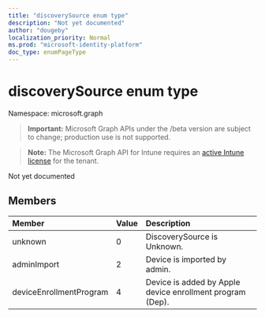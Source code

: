 ```yaml
---
title: "discoverySource enum type"
description: "Not yet documented"
author: "dougeby"
localization_priority: Normal
ms.prod: "microsoft-identity-platform"
doc_type: enumPageType
---
```


# discoverySource enum type

Namespace: microsoft.graph

> **Important:** Microsoft Graph APIs under the /beta version are subject to change; production use is not supported.

> **Note:** The Microsoft Graph API for Intune requires an [active Intune license](https://go.microsoft.com/fwlink/?linkid=839381) for the tenant.

Not yet documented

## Members
|Member|Value|Description|
|:---|:---|:---|
|unknown|0|DiscoverySource is Unknown.|
|adminImport|2|Device is imported by admin.|
|deviceEnrollmentProgram|4|Device is added by Apple device enrollment program (Dep).|





